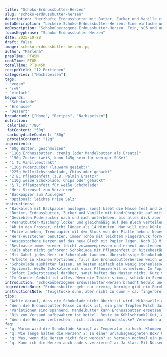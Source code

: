```yaml
---
title: "Schoko-Erdnussbutter-Herzen"
slug: "schoko-erdnussbutter-herzen"
description: "Herzhafte Erdnussbutter mit Butter, Zucker und Vanille cremig verrührt, dann gekühlt und in Herzen ausgestochen. Umhüllt von zart schmelzender Milchschokolade, später mit weißer Schokolade verziert und mit Streuseln garniert. Kühle Schritte wichtig, damit die Herzen stabil bleiben. Variationen mit Mandelbutter möglich. Achtung bei Überhitzen der Schokolade, sonst wird sie körnig. Klare Anleitung für Zwischenschritte und Wiederverwendung der Restmasse, um nichts zu verschwenden. "
metaDescription: "Leckere Schoko-Erdnussbutter-Herzen. Eine einfache und köstliche Nascherei zum Genießen und Verschenken."
ogDescription: "Schokoüberzogene Erdnussbutter-Herzen. Fein, süß und unwiderstehlich. Ideal zum Teilen oder einfach für dich."
focusKeyphrase: "Schoko-Erdnussbutter-Herzen"
date: 2025-10-28
draft: false
image: schoko-erdnussbutter-herzen.jpg
author: "Marlena"
prepTime: PT45M
cookTime: PT0M
totalTime: PT1H45M
recipeYield: "12 Portionen"
categories: ["Nachspeisen"]
tags:
- "vegan"
- "süß"
- "einfach"
keywords:
- "Schokolade"
- "Erdnüsse"
- "Dessert"
breadcrumb: ["Home", "Recipes", "Nachspeisen"]
nutrition: 
 calories: "780"
 fatContent: "50g"
 carbohydrateContent: "80g"
 proteinContent: "12g"
ingredients:
- "60g Butter, geschmolzen"
- "110g Erdnussbutter, cremig (oder Mandelbutter als Ersatz)"
- "150g Zucker (weiß, kann 145g sein für weniger Süße)"
- "1 TL Vanilleextrakt"
- "120g Puderzucker (lauwarm gesiebt)"
- "225g Vollmilchschokolade, Chips oder gehackt"
- "2 EL Pflanzenfett (z.B. Palmin Ersatz)"
- "110g weiße Schokolade, Chips oder gehackt"
- "¼ TL Pflanzenfett für weiße Schokolade"
- "Herz-Streusel zum Verzieren"
- "Backpapier zum Auslegen"
- "Optional: leichte Prise Salz"
instructions:
- "Backblech mit Backpapier auslegen, sonst klebt die Masse fest und zerreißt beim Herausnehmen."
- "Butter, Erdnussbutter, Zucker und Vanille mit Handrührgerät auf mittlerer Stufe cremig schlagen. Nicht zu lange rühren sonst wird die Masse zu warm und klebrig."
- "Gesiebten Puderzucker nach und nach unterheben, bis alles dick aber geschmeidig ist. Tastet den Teig an, er soll formbar sein, nicht zu trocken. Falls zu fest, ein Teelöffel Milch dazu."
- "Peanutbutter-Mischung locker und gleichmäßig auf dem Blech verteilen. Finger oder Palette benutzen, rund 1,2 cm dick – dicker wird schwer beim Schneiden."
- "Ab in den Froster, nicht länger als 14 Minuten. Man will eine kühle, aber nicht harte Masse – fühlt sich fest an, nicht zu kristallig."
- "Folie anheben, Trennpapier mit dem Block von der Platte heben. Neues Backpapier darunterlegen, damit die Herzen nach dem Schneiden nicht festkleben."
- "Herz-Ausstecher benutzen, immer schön mit leichtem Fingerdruck formen. Kleiner Tipp: Ausstecher vorher einmal in Puderzucker tauchen, klebt weniger."
- "Ausgestochene Herzen auf das neue Blech mit Papier legen. Noch 28 Minuten in den Froster, sonst wird das Schmelzen der Schokolade leicht unordentlich durch warme Herzen."
- "Restmasse immer wieder leicht zusammenpressen und erneut ausstechen. So keinerlei Verschwendung, kleine Bruchstücke kannst du später zerkrümeln und als Topping nutzen."
- "Kalt aber nicht gefroren: Schokolade mit Pflanzenfett in hitzebeständiger Schüssel im Mikrowellenintervall (30 Sekunden) schmelzen. Zwischendurch umrühren, Klumpenmerkmale genau checken!"
- "Mit Gabel jedes Herz in Schokolade tauchen. Überschüssige Schokolade abklopfen. Rest auf dem Papier ablegen, Form behalten. Wichtig: Nach knapp zehn Sekunden die Schokolade etwas festigt sich schon, sonst kleckert's."
- "Arbeite in kleinen Portionen, falls die Erdnussbutterherzen weich werden – rasch kühlen, sonst brechen sie oder schmelzen an der Hand."
- "Schokolade aushärten lassen, am besten einfach ein wenig stehenlassen, nicht in den Kühlschrank wagen, sonst kann sich Kondenswasser bilden."
- "Optional: Weiße Schokolade mit etwas Pflanzenfett schmelzen. In Papiertüte füllen, kleine Spitze abschneiden. Zügig und locker Zickzack-Muster über die Schokoherzen spritzen."
- "Sofort Zuckerstreusel darüber, sonst haftet das Muster nicht. Kurz verweilen lassen, bis die weiße Schokolade leicht fest wird. Ein, zwei Minuten reichen völlig."
- "Im Grunde: Geduld ist alles. Wenn die Textur stimmt, schick in Szene setzen oder direkt essen. Lagert sich gut im Kühlschrank, aber das bringt Farbschleier auf der Schokolade, also lieber Vorrat in Box mit gut schließendem Deckel."
introduction: "Schokoüberzogene Erdnussbutter-Herzen braucht Geduld und ein kühles Händchen. Die teigige Erdnussbuttermasse? Zwei Varianten probiert: Cremig und leicht gesalzen oder klassisch süß. Schmelzender Buttergeschmack macht den Unterschied. Spätestens beim Tunken in die heiße Schokolade weiß ich, wie wichtig die richtige Konsistenz ist – nicht zu weich, sonst gibt die Form auf, nicht zu trocken, sonst bröckelt alles. Die kleinen Herzen sind mehr als Nascherei – sie erzählen vom Kampf gegen klebende Teigreste und vom frosterkalten Durchhalten. Ich schwöre auf die Kombination aus Vollmilchschoki mit einem Hauch von Pflanzenfett – für diesen seidig glänzenden Überzug. Weiß dagegen hat einen Hauch Extravaganz, die Streusel obendrauf peppt Optik und Textur auf. Kein schnelles Dazwischengelager, hier bleibt Zeit für den Moment."
ingredientsNote: "Erdnussbutter geht nur cremig, körnige gibt nix Formbares, Mandelbutter macht’s edler, aber anders. Zucker kann man minimal reduzieren, sonst wird’s zu süß. Puderzucker wichtig fürs Volumen und damit die Masse schnittfest bleibt. Butter geschmolzen, aber nicht heiß, sonst getrennt die Masse schnell. Beim Schmelzen der Schoki Pflanzenfett zugesetzt, weil die Milchschokolade sonst zäh bleibt beim Erkalten. Weiße Schokolade ist fragil, hier gilt: wenig Fett, sonst zu weich. Streusel gibt’s überall, selbst gemachte Zuckerperlen widerstehen Feuchtigkeit nicht so gut. Alternative Backpapier einlegen, denn nichts nervt mehr als klebende Reste im Frost und brüchige, kaputte Herzen beim Ausstechen."
instructionsNote: "Teigstücke dünn, aber nicht zu dünn – ca. fingerbreit circa 1,2 cm. Nicht drücken, sondern eher gleichmäßig verteilen. Minutengenau frieren geht schief, eher visuell auf optische Festigkeit schauen. Beim Schmelzen der Schokolade immer kurz intervalle machen – Überhitzen verdirbt alles; Aroma verfliegt, und die Textur wird sandig. Die Herzen mit der Gabel eintunken, nicht mit Löffel, so schön gleichmäßig. Arbeiten in kleinen Portionen, damit die Masse nicht zu warm wird und klebt. Drizzle mit weißer Schoki schnell machen, bevor Schokolade zu zäh wird. Spritzbeutel oder Frischhaltefolie mit kleinem Schnitt: Wäre cool, wenn mehr Kontrolle. Niemals im Kühlschrank lagern, wenn man Glanz behalten will, aber vor Hitze schützen. Reste oder kaputte Stücke zerbröseln, in Joghurt oder zu Eis – kein Verschwendungshit."
tips:
- "Achte darauf, dass die Schokolade nicht überhitzt wird. Mikrowelle auf 30 Sekunden stellen und zwischendurch umrühren. Anzeichen? Wenn sie glänzend aussieht, ist sie bereit."
- "Wenn die Erdnussbutter-Masse zu dick ist, ein paar Tropfen Milch dazugeben. Die Konsistenz wichtig – sie soll formbar, nicht bröckelig oder zu fest werden."
- "Variationen sind spannend. Mandelbutter kann Erdnussbutter ersetzen. Gibt anderen Geschmack. Aber darauf achten! Konsistenz könnte anders sein, also nicht gleiches Verhältnis erwarten."
- "Bis zum Versand aufbewahren ist heikel. Reste im Kühlschrank? Gut, aber nicht direkt auf die Schokolade, sonst leidet der Glanz. Liegt an Kondenswasser. Besser luftdicht lagern."
- "Wenn die Herzen zerbrechen, nicht schlimm. Bruchstücke? Verwenden als Topping für Eis oder im Joghurt. Nichts verschwenden. Küche sollte nachhaltig sein."
faq:
- "q: Warum wird die Schokolade körnig? a: Temperatur zu hoch. Klumpen entstehen. Nach dem ersten Schmelzen oft die Temperatur reduzieren. Immer wieder rühren."
- "q: Wie lange halten die Herzen? a: In einer urlaubsgeeigneten Box? Ungefähr eine Woche frisch. Richtig verpacken wichtig. Vermeide direkte Hitze."
- "q: Was, wenn die Herzen nicht fest werden? a: Versuch nochmal ein paar Minuten im Froster. Aber nicht zu lange, sonst frieren sie zu hart. Überwachen."
- "q: Kann ich die Herzen auch anders verzieren? a: Ja klar. Mit Nüssen überstreuen geht auch. Oder nach dem Kühlen Draht oder Dekorspritzen, Zuckerguss. Kreativ sein."

---
```

